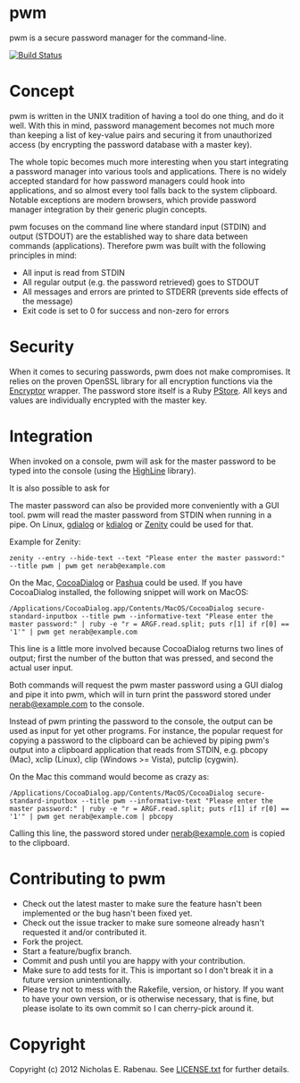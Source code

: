 pwm
===

pwm is a secure password manager for the command-line.

[![Build Status](https://secure.travis-ci.org/nerab/pwm.png?branch=master)](http://travis-ci.org/nerab/pwm)

Concept
=======
pwm is written in the UNIX tradition of having a tool do one thing, and do it well. With this in mind, password management becomes not much more than keeping a list of key-value pairs and securing it from unauthorized access (by encrypting the password database with a master key).

The whole topic becomes much more interesting when you start integrating a password manager into various tools and applications. There is no widely accepted standard for how password managers could hook into applications, and so almost every tool falls back to the system clipboard. Notable exceptions are modern browsers, which provide password manager integration by their generic plugin concepts.

pwm focuses on the command line where standard input (STDIN) and output (STDOUT) are the established way to share data between commands (applications). Therefore pwm was built with the following principles in mind:

  * All input is read from STDIN
  * All regular output (e.g. the password retrieved) goes to STDOUT
  * All messages and errors are printed to STDERR  (prevents side effects of the message)
  * Exit code is set to 0 for success and non-zero for errors

Security
========
When it comes to securing passwords, pwm does not make compromises. It relies on the proven OpenSSL library for all encryption functions via the [Encryptor](https://github.com/shuber/encryptor) wrapper. The password store itself is a Ruby [PStore](http://ruby-doc.org/stdlib/libdoc/pstore/rdoc/PStore.html). All keys and values are individually encrypted with the master key.

Integration
===========
When invoked on a console, pwm will ask for the master password to be typed into the console (using the [HighLine](http://highline.rubyforge.org) library).

It is also possible to ask for 

The master password can also be provided more conveniently with a GUI tool. pwm will read the master password from STDIN when running in a pipe. On Linux, [gdialog](http://linux.about.com/library/cmd/blcmdl1_gdialog.htm) or [kdialog](http://techbase.kde.org/Development/Tutorials/Shell_Scripting_with_KDE_Dialogs#Example_1:_Password_Dialog) or [Zenity](http://live.gnome.org/Zenity) could be used for that.

Example for Zenity:

    zenity --entry --hide-text --text "Please enter the master password:" --title pwm | pwm get nerab@example.com

On the Mac, [CocoaDialog](http://mstratman.github.com/cocoadialog/) or [Pashua](http://www.bluem.net/en/mac/pashua/) could be used. If you have CocoaDialog installed, the following snippet will work on MacOS:

    /Applications/CocoaDialog.app/Contents/MacOS/CocoaDialog secure-standard-inputbox --title pwm --informative-text "Please enter the master password:" | ruby -e "r = ARGF.read.split; puts r[1] if r[0] == '1'" | pwm get nerab@example.com

This line is a little more involved because CocoaDialog returns two lines of output; first the number of the button that was pressed, and second the actual user input.

Both commands will request the pwm master password using a GUI dialog and pipe it into pwm, which will in turn print the password stored under nerab@example.com to the console.

Instead of pwm printing the password to the console, the output can be used as input for yet other programs. For instance, the popular request for copying a password to the clipboard can be achieved by piping pwm's output into a clipboard application that reads from STDIN, e.g. pbcopy (Mac), xclip (Linux), clip (Windows >= Vista), putclip (cygwin).

On the Mac this command would become as crazy as:

    /Applications/CocoaDialog.app/Contents/MacOS/CocoaDialog secure-standard-inputbox --title pwm --informative-text "Please enter the master password:" | ruby -e "r = ARGF.read.split; puts r[1] if r[0] == '1'" | pwm get nerab@example.com | pbcopy

Calling this line, the password stored under nerab@example.com is copied to the clipboard.

Contributing to pwm
===================

* Check out the latest master to make sure the feature hasn't been implemented or the bug hasn't been fixed yet.
* Check out the issue tracker to make sure someone already hasn't requested it and/or contributed it.
* Fork the project.
* Start a feature/bugfix branch.
* Commit and push until you are happy with your contribution.
* Make sure to add tests for it. This is important so I don't break it in a future version unintentionally.
* Please try not to mess with the Rakefile, version, or history. If you want to have your own version, or is otherwise necessary, that is fine, but please isolate to its own commit so I can cherry-pick around it.

Copyright
=========
Copyright (c) 2012 Nicholas E. Rabenau. See [LICENSE.txt](https://raw.github.com/nerab/pwm/master/LICENSE.txt) for further details.
